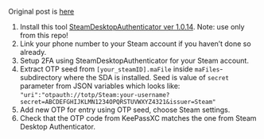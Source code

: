 Original post is [here](https://www.reddit.com/r/Bitwarden/comments/a67c1n/comment/ebunt81/)
1. Install this tool [SteamDesktopAuthenticator ver 1.0.14](https://github.com/Jessecar96/SteamDesktopAuthenticator/releases/tag/1.0.14). Note: use only from this repo!
2. Link your phone number to your Steam account if you haven’t done so already.
3. Setup 2FA using SteamDesktopAuthenticator for your Steam account.
4. Extract OTP seed from `[your_steamID].maFile` inside `maFiles`-subdirectory where the SDA is installed. Seed is value of `secret` parameter from JSON variables which looks like: `"uri":"otpauth://totp/Steam:your-username?secret=ABCDEFGHIJKLMN1234OPQRSTUVWXYZ4321&issuer=Steam"`
5. Add new OTP for entry using OTP seed, choose Steam settings.
6. Check that the OTP code from KeePassXC matches the one from Steam Desktop Authenticator.
